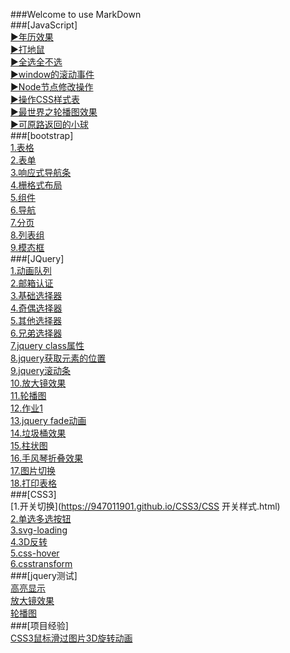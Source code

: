 ###Welcome to use MarkDown<br />
###[JavaScript]<br />
[▶年历效果](https://947011901.github.io/JavaScript/05-万年历效果.html)<br />
[▶打地鼠](https://947011901.github.io/JavaScript/打地鼠.html)<br />
[▶全选全不选](https://947011901.github.io/JavaScript/全选全不选.html)<br />
[▶window的滚动事件](https://947011901.github.io/JavaScript/11-window的滚动事件.html)<br />
[▶Node节点修改操作](https://947011901.github.io/JavaScript/07-Node节点--修改操作.html)<br />
[▶操作CSS样式表](https://947011901.github.io/JavaScript/02-操作CSS样式表.html)<br />
[▶最世界之轮播图效果](https://947011901.github.io/JavaScript/04-最世界之轮播图效果/zuiWorld.html)<br />
[▶可原路返回的小球](https://947011901.github.io/JavaScript/08-随手指移动的小球-可以原路返回.html)<br />
###[bootstrap]<br />
[1.表格](https://947011901.github.io/bootstrap/3.表格.html)<br />
[2.表单](https://947011901.github.io/bootstrap/4.表单.html)<br />
[3.响应式导航条](https://947011901.github.io/bootstrap/3.响应式导航.html)<br />
[4.栅格式布局](https://947011901.github.io/bootstrap/1.栅格式布局.html)<br />
[5.组件](https://947011901.github.io/bootstrap/7.组件.html)<br />
[6.导航](https://947011901.github.io/bootstrap/8.导航.html)<br />
[7.分页](https://947011901.github.io/bootstrap/5.分页.html)<br />
[8.列表组](https://947011901.github.io/bootstrap/7.列表组.html)<br />
[9.模态框](https://947011901.github.io/bootstrap/11.模态框.html)<br />
###[JQuery]<br />
[1.动画队列](https://947011901.github.io/JQuery/1.动画队列.html)<br />
[2.邮箱认证](https://947011901.github.io/JQuery/2.邮箱认证.html)<br />
[3.基础选择器](https://947011901.github.io/JQuery/3-基础选择器.html)<br />
[4.奇偶选择器](https://947011901.github.io/JQuery/4.奇数偶数选择器.html)<br />
[5.其他选择器](https://947011901.github.io/JQuery/4-其他选择器.html)<br />
[6.兄弟选择器](https://947011901.github.io/JQuery/6.jquery兄弟选择器.html)<br />
[7.jquery class属性](https://947011901.github.io/JQuery/5.class属性.html)<br />
[8.jquery获取元素的位置](https://947011901.github.io/JQuery/6-jquery获取元素的位置.html)<br />
[9.jquery滚动条](https://947011901.github.io/JQuery/7-jquery滚动条.html)<br />
[10.放大镜效果](https://947011901.github.io/JQuery/8.放大镜效果.html)<br />
[11.轮播图](https://947011901.github.io/JQuery/9.轮播图.html)<br />
[12.作业1](https://947011901.github.io/JQuery/作业demo.html)<br />
[13.jquery fade动画](https://947011901.github.io/JQuery/8.fade动画.html)<br />
[14.垃圾桶效果](https://947011901.github.io/JQuery/垃圾桶效果.html)<br />
[15.柱状图](https://947011901.github.io/JQuery/1.柱状图.html)<br />
[16.手风琴折叠效果](https://947011901.github.io/JQuery/4.手风琴折叠效果.html)<br />
[17.图片切换](https://947011901.github.io/JQuery/5.图片切换.html)<br />
[18.打印表格](https://947011901.github.io/JQuery/2.jquery打印表格.html)<br />
###[CSS3]<br />
[1.开关切换](https://947011901.github.io/CSS3/CSS 开关样式.html)<br />
[2.单选多选按钮](https://947011901.github.io/CSS3/CSS3-pretty-radio-checkbox.html)<br />
[3.svg-loading](https://947011901.github.io/CSS3/02.svg-loading.html)<br />
[4.3D反转](https://947011901.github.io/CSS3/01.chart.html)<br />
[5.css-hover](https://947011901.github.io/CSS3/css-hover.html)<br />
[6.csstransform](https://947011901.github.io/CSS3/csstransform.html)<br />
###[jquery测试]<br />
[高亮显示](https://947011901.github.io/JQuery/高亮显示.html)<br />
[放大镜效果](https://947011901.github.io/JQuery/放大镜效果.html)<br />
[轮播图](https://947011901.github.io/JQuery/轮播图.html)<br />
###[项目经验]<br />
[CSS3鼠标滑过图片3D旋转动画](https://947011901.github.io/DEMO/index.html)
